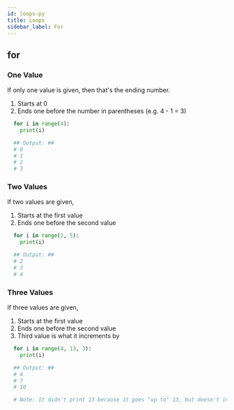 ```yaml
---
id: loops-py
title: Loops
sidebar_label: For
---
```


## for

### One Value

If only one value is given, then that's the ending number.
1. Starts at 0
2. Ends one before the number in parentheses (e.g. 4 - 1 = 3)

```python
  for i in range(4):
    print(i)

  ## Output: ##
  # 0
  # 1
  # 2
  # 3
```

### Two Values

If two values are given,
1. Starts at the first value
2. Ends one before the second value

```python
  for i in range(2, 5):
    print(i)

  ## Output: ##
  # 2
  # 3
  # 4
```

### Three Values

If three values are given,
1. Starts at the first value
2. Ends one before the second value
3. Third value is what it increments by

```python
  for i in range(4, 13, 3):
    print(i)

  ## Output: ##
  # 4
  # 7
  # 10

  # Note: It didn't print 13 because it goes "up to" 13, but doesn't include it
```